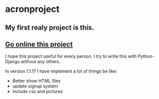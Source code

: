 # acronproject

## My first realy project is this.

## [Go online this project](https://acronproject.com/)

I hope this project useful for every person. I try to write this with Python-Django without any others. 

In version 1.1.17 I have implement a lot of things be like:
- Better show HTML files
- update signup system
- Include css and pictures
